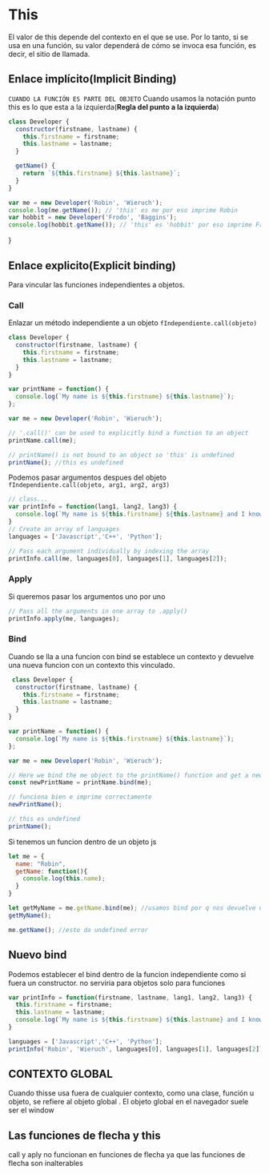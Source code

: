 # This

El valor de this depende del contexto en el que se use. Por lo tanto, si se usa en una función, su valor dependerá de cómo se invoca esa función, es decir, el sitio de llamada.

## Enlace implícito(Implicit Binding)
`CUANDO LA FUNCIÓN ES PARTE DEL OBJETO`
Cuando usamos la notación punto this es lo que esta a la izquierda(**Regla del punto a la izquierda**)

```js
class Developer {
  constructor(firstname, lastname) {
    this.firstname = firstname;
    this.lastname = lastname;
  }

  getName() {
    return `${this.firstname} ${this.lastname}`;
  }
}

var me = new Developer('Robin', 'Wieruch');
console.log(me.getName()); // 'this' es me por eso imprime Robin
var hobbit = new Developer('Frodo', 'Baggins');
console.log(hobbit.getName()); // 'this' es 'hobbit' por eso imprime Frodo
```
}

## Enlace explicito(Explicit binding)
Para vincular las funciones independientes a objetos.

### Call
Enlazar un método independiente a un objeto `fIndependiente.call(objeto)`

```js
class Developer {
  constructor(firstname, lastname) {
    this.firstname = firstname;
    this.lastname = lastname;
  }
}

var printName = function() {
  console.log(`My name is ${this.firstname} ${this.lastname}`);
};

var me = new Developer('Robin', 'Wieruch');

// '.call()' can be used to explicitly bind a function to an object
printName.call(me);

// printName() is not bound to an object so 'this' is undefined
printName(); //this es undefined
```

Podemos pasar argumentos despues del objeto `fIndependiente.call(objeto, arg1, arg2, arg3)`

```js
// class...
var printInfo = function(lang1, lang2, lang3) {
  console.log(`My name is ${this.firstname} ${this.lastname} and I know ${lang1}, ${lang2}, and ${lang3}`);
}
// Create an array of languages
languages = ['Javascript','C++', 'Python'];

// Pass each argument individually by indexing the array
printInfo.call(me, languages[0], languages[1], languages[2]);
```

### Apply
Si queremos pasar los argumentos uno por uno
```js
// Pass all the arguments in one array to .apply()
printInfo.apply(me, languages);
```
 
### Bind
 
 Cuando se lla a una funcion con bind se establece un contexto y devuelve una nueva funcion con un contexto this vinculado.
 
```js
 class Developer {
  constructor(firstname, lastname) {
    this.firstname = firstname;
    this.lastname = lastname;
  }
}

var printName = function() {
  console.log(`My name is ${this.firstname} ${this.lastname}`);
};

var me = new Developer('Robin', 'Wieruch');

// Here we bind the me object to the printName() function and get a new function called newPrintName()
const newPrintName = printName.bind(me);

// funciona bien e imprime correctamente
newPrintName();

// this es undefined
printName();
```

Si tenemos un funcion dentro de un objeto js

```js
let me = {
  name: "Robin",
  getName: function(){
    console.log(this.name);
  }
}

let getMyName = me.getName.bind(me); //usamos bind por q nos devuelve una fx
getMyName();

me.getName(); //esto da undefined error
```

## Nuevo bind
Podemos establecer el bind dentro de la funcion independiente como si fuera un constructor. no serviria para objetos solo para funciones
```js
var printInfo = function(firstname, lastname, lang1, lang2, lang3) {
  this.firstname = firstname;
  this.lastname = lastname;
  console.log(`My name is ${this.firstname} ${this.lastname} and I know ${lang1}, ${lang2}, and ${lang3}`);
}

languages = ['Javascript','C++', 'Python'];
printInfo('Robin', 'Wieruch', languages[0], languages[1], languages[2]);
```

## CONTEXTO GLOBAL

Cuando thisse usa fuera de cualquier contexto, como una clase, función u objeto, se refiere al objeto global . El objeto global en el navegador suele ser el window

## Las funciones de flecha y this

call y aply no funcionan en funciones de flecha ya que las funciones de flecha son inalterables

